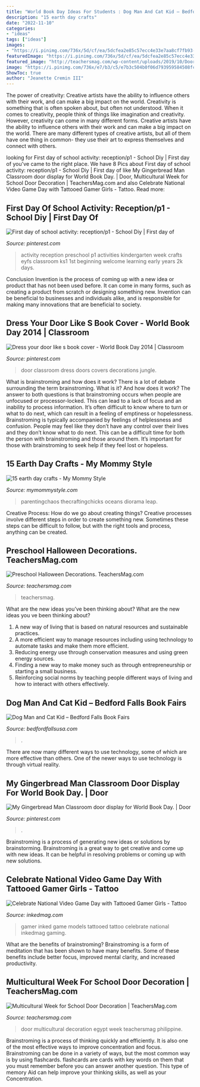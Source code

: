 ```yaml
---
title: "World Book Day Ideas For Students : Dog Man And Cat Kid – Bedford Falls Book Fairs"
description: "15 earth day crafts"
date: "2022-11-10"
categories:
- "ideas"
tags: ["ideas"]
images:
- "https://i.pinimg.com/736x/5d/cf/ea/5dcfea2e85c57ecc4e33e7aa8cf7fb93--classroom-door-classroom-ideas.jpg"
featuredImage: "https://i.pinimg.com/736x/5d/cf/ea/5dcfea2e85c57ecc4e33e7aa8cf7fb93--classroom-door-classroom-ideas.jpg"
featured_image: "http://teachersmag.com/wp-content/uploads/2019/10/Door-Decoration5.jpg"
image: "https://i.pinimg.com/736x/e7/b3/c5/e7b3c504b0f06d793959584508fc6165.jpg"
ShowToc: true
author: "Jeanette Cremin III"
---
```



The power of creativity: Creative artists have the ability to influence others with their work, and can make a big impact on the world.
Creativity is something that is often spoken about, but often not understood. When it comes to creativity, people think of things like imagination and creativity. However, creativity can come in many different forms. Creative artists have the ability to influence others with their work and can make a big impact on the world. There are many different types of creative artists, but all of them have one thing in common- they use their art to express themselves and connect with others.

	

		
looking for First day of school activity: reception/p1 - School Diy | First day of you've came to the right place. We have 8 Pics about First day of school activity: reception/p1 - School Diy | First day of like My Gingerbread Man Classroom door display for World Book Day. | Door, Multicultural Week for School Door Decoration | TeachersMag.com and also Celebrate National Video Game Day with Tattooed Gamer Girls - Tattoo. Read more:
		
    
## First Day Of School Activity: Reception/p1 - School Diy | First Day Of

<img loading=lazy src="https://i.pinimg.com/736x/8e/1f/b6/8e1fb6c357957312e82366ba576d9cf1.jpg" onerror="this.onerror=null;this.src='https://tse4.mm.bing.net/th?id=OIP.epaR1M32UWGWlKLw_0gSEAHaJ3&amp;pid=15.1';" alt="First day of school activity: reception/p1 - School Diy | First day of">

_Source: pinterest.com_

>activity reception preschool p1 activities kindergarten week crafts eyfs classroom ks1 1st beginning welcome learning early years 2k days. 

	

Conclusion
Invention is the process of coming up with a new idea or product that has not been used before. It can come in many forms, such as creating a product from scratch or designing something new. Invention can be beneficial to businesses and individuals alike, and is responsible for making many innovations that are beneficial to society.

    
## Dress Your Door Like S Book Cover - World Book Day 2014 | Classroom

<img loading=lazy src="https://i.pinimg.com/736x/5d/cf/ea/5dcfea2e85c57ecc4e33e7aa8cf7fb93--classroom-door-classroom-ideas.jpg" onerror="this.onerror=null;this.src='https://tse2.mm.bing.net/th?id=OIP.DzDl5PNm7sk8xtUjEacj4gAAAA&amp;pid=15.1';" alt="Dress your door like s book cover - World Book Day 2014 | Classroom">

_Source: pinterest.com_

>door classroom dress doors covers decorations jungle. 

	

What is brainstroming and how does it work?
There is a lot of debate surrounding the term brainstroming. What is it? And how does it work? The answer to both questions is that brainstroming occurs when people are unfocused or processor-locked. This can lead to a lack of focus and an inability to process information. It’s often difficult to know where to turn or what to do next, which can result in a feeling of emptiness or hopelessness.
Brainstroming is typically accompanied by feelings of helplessness and confusion. People may feel like they don’t have any control over their lives and they don’t know what to do next. This can be a difficult time for both the person with brainstroming and those around them. It’s important for those with brainstroming to seek help if they feel lost or hopeless.

    
## 15 Earth Day Crafts - My Mommy Style

<img loading=lazy src="https://www.mymommystyle.com/wp-content/uploads/2016/04/19-16576-post/pasta-world-map-craft.jpg" onerror="this.onerror=null;this.src='https://tse1.mm.bing.net/th?id=OIP.u70GMVVaOABxkNBxMdegfwHaLG&amp;pid=15.1';" alt="15 earth day crafts - My Mommy Style">

_Source: mymommystyle.com_

>parentingchaos thecraftingchicks oceans diorama leap. 

	

Creative Process: How do we go about creating things?
Creative processes involve different steps in order to create something new. Sometimes these steps can be difficult to follow, but with the right tools and process, anything can be created.

    
## Preschool Halloween Decorations. TeachersMag.com

<img loading=lazy src="http://teachersmag.com/wp-content/uploads/2019/11/Halloween-Door6-—-копия-764x1024.jpg" onerror="this.onerror=null;this.src='https://tse2.mm.bing.net/th?id=OIP.muDSbbBFjhyzXJz2WlwYzAHaJ7&amp;pid=15.1';" alt="Preschool Halloween Decorations. TeachersMag.com">

_Source: teachersmag.com_

>teachersmag. 

	

What are the new ideas you’ve been thinking about?
What are the new ideas you ve been thinking about? 

1. A new way of living that is based on natural resources and sustainable practices. 
2. A more efficient way to manage resources including using technology to automate tasks and make them more efficient. 
3. Reducing energy use through conservation measures and using green energy sources. 
4. Finding a new way to make money such as through entrepreneurship or starting a small business. 
5. Reinforcing social norms by teaching people different ways of living and how to interact with others effectively.

    
## Dog Man And Cat Kid – Bedford Falls Book Fairs

<img loading=lazy src="https://www.bedfordfallsusa.com/wp-content/uploads/2021/02/9780545935180-1476x2048.jpg" onerror="this.onerror=null;this.src='https://tse4.mm.bing.net/th?id=OIP.780fI_T3aUXynERbiuPM7QHaKR&amp;pid=15.1';" alt="Dog Man and Cat Kid – Bedford Falls Book Fairs">

_Source: bedfordfallsusa.com_

>. 

	

There are now many different ways to use technology, some of which are more effective than others. One of the newer ways to use technology is through virtual reality.

    
## My Gingerbread Man Classroom Door Display For World Book Day. | Door

<img loading=lazy src="https://i.pinimg.com/736x/e7/b3/c5/e7b3c504b0f06d793959584508fc6165.jpg" onerror="this.onerror=null;this.src='https://tse4.mm.bing.net/th?id=OIP.6SEqW8MDTdqf4IDQBG7WzAHaKS&amp;pid=15.1';" alt="My Gingerbread Man Classroom door display for World Book Day. | Door">

_Source: pinterest.com_

>. 

	

Brainstroming is a process of generating new ideas or solutions by brainstorming. Brainstroming is a great way to get creative and come up with new ideas. It can be helpful in resolving problems or coming up with new solutions.

    
## Celebrate National Video Game Day With Tattooed Gamer Girls - Tattoo

<img loading=lazy src="https://www.inkedmag.com/.image/t_share/MTY1MjIwMzg5NzM4MjYwMDQx/gamer-girls-fb.jpg" onerror="this.onerror=null;this.src='https://tse1.mm.bing.net/th?id=OIP.GC0LQ-HG9wcpx69kqm0x_AHaD4&amp;pid=15.1';" alt="Celebrate National Video Game Day with Tattooed Gamer Girls - Tattoo">

_Source: inkedmag.com_

>gamer inked game models tattooed tattoo celebrate national inkedmag gaming. 

	

What are the benefits of brainstroming?
Brainstroming is a form of meditation that has been shown to have many benefits. Some of these benefits include better focus, improved mental clarity, and increased productivity.

    
## Multicultural Week For School Door Decoration | TeachersMag.com

<img loading=lazy src="http://teachersmag.com/wp-content/uploads/2019/10/Door-Decoration5.jpg" onerror="this.onerror=null;this.src='https://tse4.mm.bing.net/th?id=OIP.Cr8grjjarRnNQ9nzeljYNgHaKA&amp;pid=15.1';" alt="Multicultural Week for School Door Decoration | TeachersMag.com">

_Source: teachersmag.com_

>door multicultural decoration egypt week teachersmag philippine. 

	

Brainstroming is a process of thinking quickly and efficiently. It is also one of the most effective ways to improve concentration and focus. Brainstroming can be done in a variety of ways, but the most common way is by using flashcards. flashcards are cards with key words on them that you must remember before you can answer another question. This type of memory Aid can help improve your thinking skills, as well as your Concentration.

